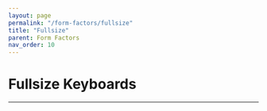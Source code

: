 ```yaml
---
layout: page
permalink: "/form-factors/fullsize"
title: "Fullsize"
parent: Form Factors
nav_order: 10
---
```

# Fullsize Keyboards
<hr>
